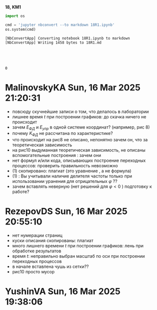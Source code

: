 **18, KM1**  


```python
import os 

cmd = 'jupyter nbconvert --to markdown 18R1.ipynb'
os.system(cmd)
```

    [NbConvertApp] Converting notebook 18R1.ipynb to markdown
    [NbConvertApp] Writing 1458 bytes to 18R1.md





    0



# MalinovskyKA	Sun, 16 Mar 2025 21:20:31

* повсюду скучнейшие записи о том, что делалось в лаборатории
* лишнее время $t$ при построении графиков: до скачка ничего не происходит
* зачем $E_{ФД}$ и $E_{упр}$ в одной системе координат? (например, рис 8)
* почему  $K_{ФД}$ не рассчитана по характеристике?
* что происходит на рис8 не описано, непонятно зачем он, что за теоретическая зависимость
* на рис10 выдуманная теоретическая зависимость, не описаны вспомогательные построения : зачем они 
* нет формул и/или кода, описывающих построение переходных процессов: проверить правильность невозможно
 * (1) скопировано: плагиат (это уравнение , а не формула)
 * (1) : Вы учитывали наличие делителя частоты только при использовании уранения для отрицательных $\varphi$ ??
 * зачем вставлять неверную (нет решений для $\varphi<0$ ) подготовку к работе?


# RezepovDS	Sun, 16 Mar 2025 20:55:10

* нет нумерации страниц
* куски описания скопированы: плагиат
* много лишнего времени $t$ при построении графиков: лень при обработке результатов
* время $t$: неправильно выбран масштаб по оси при построении переходных процессов
* в начале вставлена чушь из сетки??
* рис10 просто мусор

# YushinVA	Sun, 16 Mar 2025 19:38:06



# 


